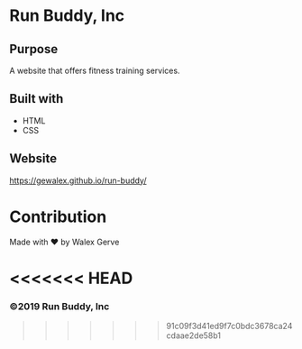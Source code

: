 # Run Buddy, Inc

## Purpose
A website that offers fitness training services.

## Built with
* HTML
* CSS

## Website
https://gewalex.github.io/run-buddy/

# Contribution
Made with ❤️ by Walex Gerve

<<<<<<< HEAD
=======
### ©️2019 Run Buddy, Inc
>>>>>>> 91c09f3d41ed9f7c0bdc3678ca24cdaae2de58b1
